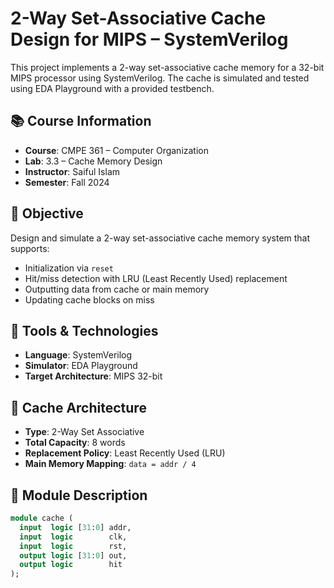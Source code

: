 # 2-Way Set-Associative Cache Design for MIPS – SystemVerilog

This project implements a 2-way set-associative cache memory for a 32-bit MIPS processor using SystemVerilog. The cache is simulated and tested using EDA Playground with a provided testbench.

## 📚 Course Information

- **Course**: CMPE 361 – Computer Organization  
- **Lab**: 3.3 – Cache Memory Design  
- **Instructor**: Saiful Islam  
- **Semester**: Fall 2024

## 🎯 Objective

Design and simulate a 2-way set-associative cache memory system that supports:
- Initialization via `reset`
- Hit/miss detection with LRU (Least Recently Used) replacement
- Outputting data from cache or main memory
- Updating cache blocks on miss

## 🧰 Tools & Technologies

- **Language**: SystemVerilog  
- **Simulator**: EDA Playground  
- **Target Architecture**: MIPS 32-bit  

## 🧱 Cache Architecture

- **Type**: 2-Way Set Associative  
- **Total Capacity**: 8 words  
- **Replacement Policy**: Least Recently Used (LRU)  
- **Main Memory Mapping**: `data = addr / 4`

## 🔧 Module Description

```systemverilog
module cache (
  input  logic [31:0] addr,
  input  logic        clk,
  input  logic        rst,
  output logic [31:0] out,
  output logic        hit
);
